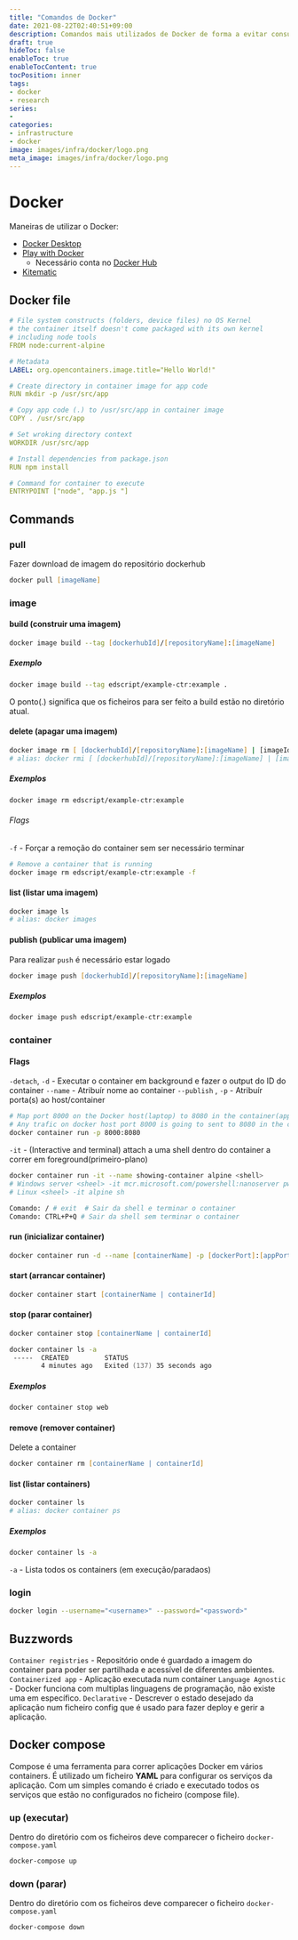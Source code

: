 ```yaml
---
title: "Comandos de Docker"
date: 2021-08-22T02:40:51+09:00
description: Comandos mais utilizados de Docker de forma a evitar consultar a documentação e explicar o que o comando faz em Português.
draft: true
hideToc: false
enableToc: true
enableTocContent: true
tocPosition: inner
tags:
- docker
- research
series:
-
categories:
- infrastructure
- docker
image: images/infra/docker/logo.png
meta_image: images/infra/docker/logo.png
---
```


# Docker
Maneiras de utilizar o Docker:
- [Docker Desktop](https://www.docker.com/products/docker-desktop)
- [Play with Docker](https://labs.play-with-docker.com/)
	- Necessário conta no [Docker Hub](https://hub.docker.com/)
- [Kitematic](https://kitematic.com/)

## Docker file
```yaml
# File system constructs (folders, device files) no OS Kernel
# the container itself doesn't come packaged with its own kernel
# including node tools
FROM node:current-alpine

# Metadata
LABEL: org.opencontainers.image.title="Hello World!"

# Create directory in container image for app code
RUN mkdir -p /usr/src/app

# Copy app code (.) to /usr/src/app in container image
COPY . /usr/src/app

# Set wroking directory context
WORKDIR /usr/src/app

# Install dependencies from package.json
RUN npm install

# Command for container to execute
ENTRYPOINT ["node", "app.js "]
```

## Commands
### pull
Fazer download de imagem do repositório dockerhub
```zsh
docker pull [imageName]
```

### image
#### build (construir uma imagem)
```zsh
docker image build --tag [dockerhubId]/[repositoryName]:[imageName]
```
##### Exemplo
```zsh
docker image build --tag edscript/example-ctr:example .
```
O ponto(.) significa que os ficheiros para ser feito a build estão no diretório atual.

#### delete (apagar uma imagem)
```zsh
docker image rm [ [dockerhubId]/[repositoryName]:[imageName] | [imageId] ]
# alias: docker rmi [ [dockerhubId]/[repositoryName]:[imageName] | [imageId] ]
```
##### Exemplos
```zsh
docker image rm edscript/example-ctr:example
```
###### Flags
`-f` - Forçar a remoção do container sem ser necessário terminar
```zsh
# Remove a container that is running
docker image rm edscript/example-ctr:example -f
```

#### list (listar uma imagem)
```zsh
docker image ls
# alias: docker images
```

#### publish (publicar uma imagem)
Para realizar `push` é necessário estar logado
```zsh
docker image push [dockerhubId]/[repositoryName]:[imageName]
```
##### Exemplos
```zsh
docker image push edscript/example-ctr:example
```

### container

#### Flags
`-detach`, `-d` - Executar o container em background e fazer o output do ID do container
`--name` - Atribuír nome ao container
`--publish` , `-p` - Atribuír porta(s) ao host/container
```zsh
# Map port 8000 on the Docker host(laptop) to 8080 in the container(app)
# Any trafic on docker host port 8000 is going to sent to 8080 in the container
docker container run -p 8000:8080
```
`-it` - (Interactive and terminal) attach a uma shell dentro do container a correr em foreground(primeiro-plano)
```zsh
docker container run -it --name showing-container alpine <shell>
# Windows server <sheel> -it mcr.microsoft.com/powershell:nanoserver pwsh.exe
# Linux <sheel> -it alpine sh

Comando: / # exit  # Sair da shell e terminar o container
Comando: CTRL+P+Q # Sair da shell sem terminar o container
```

#### run (inicializar container)
```zsh
docker container run -d --name [containerName] -p [dockerPort]:[appPort] [dockerhubId]/[repositoryName]:[imageName]
```

#### start (arrancar container)
```zsh
docker container start [containerName | containerId]
```

#### stop (parar container)
```zsh
docker container stop [containerName | containerId]

docker container ls -a
 -----  CREATED         STATUS
        4 minutes ago   Exited (137) 35 seconds ago
```
##### Exemplos
```zsh
docker container stop web
```

#### remove (remover container)
Delete a container
```zsh
docker container rm [containerName | containerId]
```

#### list (listar containers)
```zsh
docker container ls
# alias: docker container ps
```
##### Exemplos
```zsh
docker container ls -a
```
`-a` - Lista todos os containers (em execução/paradaos)

### login
```zsh
docker login --username="<username>" --password="<password>"
```

## Buzzwords
`Container registries` - Repositório onde é guardado a imagem do container para poder ser partilhada e acessível de diferentes ambientes.
`Containerized app` - Aplicação executada num container
`Language Agnostic` - Docker funciona com multiplas linguagens de programação, não existe uma em específico.
`Declarative` - Descrever o estado desejado da aplicação num ficheiro config que é usado para fazer deploy e gerir a aplicação.

## Docker compose
Compose é uma ferramenta para correr aplicações Docker em vários containers. É utilizado um ficheiro **YAML** para configurar os serviços da aplicação. Com um simples comando é criado e executado todos os serviços que estão no configurados no ficheiro (compose file).
### up (executar)
Dentro do diretório com os ficheiros deve comparecer o ficheiro `docker-compose.yaml`
```zsh
docker-compose up
```

### down (parar)
Dentro do diretório com os ficheiros deve comparecer o ficheiro `docker-compose.yaml`
```zsh
docker-compose down
```
